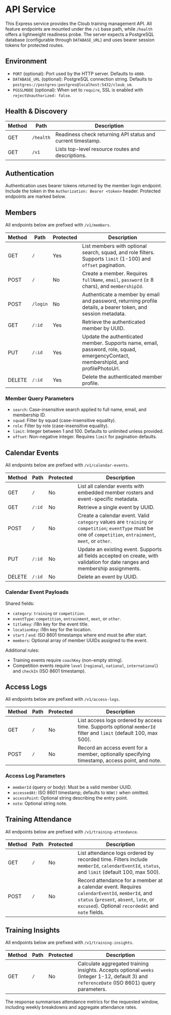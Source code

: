 # API Service

This Express service provides the Cloub training management API. All feature endpoints are mounted under the `/v1` base path, while `/health` offers a lightweight readiness probe. The server expects a PostgreSQL database (configurable through `DATABASE_URL`) and uses bearer session tokens for protected routes.

## Environment

- `PORT` (optional): Port used by the HTTP server. Defaults to `4000`.
- `DATABASE_URL` (optional): PostgreSQL connection string. Defaults to `postgres://postgres:postgres@localhost:5432/cloub_sm`.
- `PGSSLMODE` (optional): When set to `require`, SSL is enabled with `rejectUnauthorized: false`.

## Health & Discovery

| Method | Path | Description |
| ------ | ---- | ----------- |
| GET | `/health` | Readiness check returning API status and current timestamp.
| GET | `/v1` | Lists top-level resource routes and descriptions.

## Authentication

Authentication uses bearer tokens returned by the member login endpoint. Include the token in the `Authorization: Bearer <token>` header. Protected endpoints are marked below.

## Members

All endpoints below are prefixed with `/v1/members`.

| Method | Path | Protected | Description |
| ------ | ---- | --------- | ----------- |
| GET | `/` | Yes | List members with optional search, squad, and role filters. Supports `limit` (1-100) and `offset` pagination.
| POST | `/` | No | Create a member. Requires `fullName`, `email`, `password` (≥ 8 chars), and `membershipId`.
| POST | `/login` | No | Authenticate a member by email and password, returning profile details, a bearer token, and session metadata.
| GET | `/:id` | Yes | Retrieve the authenticated member by UUID.
| PUT | `/:id` | Yes | Update the authenticated member. Supports name, email, password, role, squad, emergencyContact, membershipId, and profilePhotoUrl.
| DELETE | `/:id` | Yes | Delete the authenticated member profile.

### Member Query Parameters

- `search`: Case-insensitive search applied to full name, email, and membership ID.
- `squad`: Filter by squad (case-insensitive equality).
- `role`: Filter by role (case-insensitive equality).
- `limit`: Integer between 1 and 100. Defaults to unlimited unless provided.
- `offset`: Non-negative integer. Requires `limit` for pagination defaults.

## Calendar Events

All endpoints below are prefixed with `/v1/calendar-events`.

| Method | Path | Protected | Description |
| ------ | ---- | --------- | ----------- |
| GET | `/` | No | List all calendar events with embedded member rosters and event-specific metadata.
| GET | `/:id` | No | Retrieve a single event by UUID.
| POST | `/` | No | Create a calendar event. Valid `category` values are `training` or `competition`; `eventType` must be one of `competition`, `entrainment`, `meet`, or `other`.
| PUT | `/:id` | No | Update an existing event. Supports all fields accepted on create, with validation for date ranges and membership assignments.
| DELETE | `/:id` | No | Delete an event by UUID.

### Calendar Event Payloads

Shared fields:
- `category`: `training` or `competition`.
- `eventType`: `competition`, `entrainment`, `meet`, or `other`.
- `titleKey`: i18n key for the event title.
- `locationKey`: i18n key for the location.
- `start` / `end`: ISO 8601 timestamps where end must be after start.
- `members`: Optional array of member UUIDs assigned to the event.

Additional rules:
- Training events require `coachKey` (non-empty string).
- Competition events require `level` (`regional`, `national`, `international`) and `checkIn` (ISO 8601 timestamp).

## Access Logs

All endpoints below are prefixed with `/v1/access-logs`.

| Method | Path | Protected | Description |
| ------ | ---- | --------- | ----------- |
| GET | `/` | No | List access logs ordered by access time. Supports optional `memberId` filter and `limit` (default 100, max 500).
| POST | `/` | No | Record an access event for a member, optionally specifying timestamp, access point, and note.

### Access Log Parameters

- `memberId` (query or body): Must be a valid member UUID.
- `accessedAt`: ISO 8601 timestamp; defaults to `NOW()` when omitted.
- `accessPoint`: Optional string describing the entry point.
- `note`: Optional string note.

## Training Attendance

All endpoints below are prefixed with `/v1/training-attendance`.

| Method | Path | Protected | Description |
| ------ | ---- | --------- | ----------- |
| GET | `/` | No | List attendance logs ordered by recorded time. Filters include `memberId`, `calendarEventId`, `status`, and `limit` (default 100, max 500).
| POST | `/` | No | Record attendance for a member at a calendar event. Requires `calendarEventId`, `memberId`, and `status` (`present`, `absent`, `late`, or `excused`). Optional `recordedAt` and `note` fields.

## Training Insights

All endpoints below are prefixed with `/v1/training-insights`.

| Method | Path | Protected | Description |
| ------ | ---- | --------- | ----------- |
| GET | `/` | No | Calculate aggregated training insights. Accepts optional `weeks` (integer 1-12, default 3) and `referenceDate` (ISO 8601) query parameters.

The response summarises attendance metrics for the requested window, including weekly breakdowns and aggregate attendance rates.
